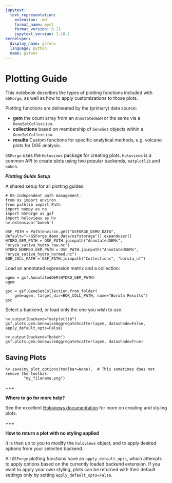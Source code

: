 ```yaml
---
jupytext:
  text_representation:
    extension: .md
    format_name: myst
    format_version: 0.13
    jupytext_version: 1.10.2
kernelspec:
  display_name: gsfenv
  language: python
  name: gsfenv
---
```


# Plotting Guide

This notebook describes the types of plotting functions included with `GSForge`,
as well as how to apply customizations to those plots.

Plotting functions are delineated by the (primary) data source:

+ **gem** the count array from an `AnnotatedGEM` or the same via a `GeneSetCollection`.
+ **collections** based on membership of `GeneSet` objects within a `GeneSetCollection`.
+ **results** Custom functions for specific analytical methods, e.g. volcano plots for DGE analysis.

`GSForge` uses the `Holoviews` package for creating plots.
`Holoviews` is a common API to create plots using two popular backends, `matplotlib` and `bokeh`.


***Plotting Guide Setup***

A shared setup for all plotting guides.

```{code-cell}
# OS-independent path management.
from os import environ
from pathlib import Path
import numpy as np
import GSForge as gsf
import holoviews as hv
hv.extension('bokeh')

OSF_PATH = Path(environ.get("GSFORGE_DEMO_DATA", default="~/GSForge_demo_data/osfstorage")).expanduser()
HYDRO_GEM_PATH = OSF_PATH.joinpath("AnnotatedGEMs", "oryza_sativa_hydro_raw.nc")
HYDRO_NORMED_GEM_PATH = OSF_PATH.joinpath("AnnotatedGEMs", "oryza_sativa_hydro_normed.nc")
BOR_COLL_PATH = OSF_PATH.joinpath("Collections", "boruta_nf")
```

Load an annotated expression matrix and a collection:

```{code-cell}
agem = gsf.AnnotatedGEM(HYDRO_GEM_PATH)
agem
```

```{code-cell}
gsc = gsf.GeneSetCollection.from_folder(
    gem=agem, target_dir=BOR_COLL_PATH, name="Boruta Results")
gsc
```

Select a backend, or load only the one you wish to use.

```{code-cell}
hv.output(backend="matplotlib")
gsf.plots.gem.GenewiseAggregateScatter(agem, datashade=False, apply_default_opts=False)
```

```{code-cell}
hv.output(backend="bokeh")
gsf.plots.gem.GenewiseAggregateScatter(agem, datashade=True)
```

## Saving Plots

```
hv.save(my_plot.options(toolbar=None),  # This sometimes does not remove the toolbar.
        "my_filename.png")
```

+++

**Where to go for more help?**

See the excellent [Holoviews documentation](http://holoviews.org/) for more on creating and styling plots.

+++

**How to return a plot with no styling applied**

It is then up to you to modify the `holoviews` object, and to apply desired options from your selected backend.

All `GSForge` plotting functions have an `apply_default_opts`, which attempts to apply options based on
the currently loaded backend extension.
If you want to apply your own styling, plots can be returned with their default settings only by setting
``apply_default_opts=False``.
